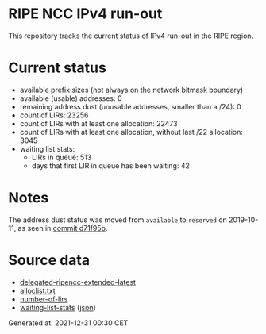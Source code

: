 # RIPE NCC IPv4 run-out
This repository tracks the current status of IPv4 run-out in the RIPE region.

# Current status
- available prefix sizes (not always on the network bitmask boundary)
- available (usable) addresses: 0
- remaining address dust (unusable addresses, smaller than a /24): 0
- count of LIRs: 23256
- count of LIRs with at least one allocation: 22473
- count of LIRs with at least one allocation, without last /22 allocation: 3045
- waiting list stats:
  - LIRs in queue: 513
  - days that first LIR in queue has been waiting: 42

# Notes
The address dust status was moved from `available` to `reserved` on 2019-10-11, as seen in [commit d71f95b](https://github.com/zajdee/ripe-ncc-ipv4-runout/commit/d71f95b1f7c9f639556e395e4ad0f41e54834954).

# Source data
- [delegated-ripencc-extended-latest](https://ftp.ripe.net/pub/stats/ripencc/delegated-ripencc-extended-latest)
- [alloclist.txt](https://ftp.ripe.net/pub/stats/ripencc/membership/alloclist.txt)
- [number-of-lirs](https://labs.ripe.net/statistics/number-of-lirs)
- [waiting-list-stats](https://www.ripe.net/manage-ips-and-asns/ipv4/ipv4-waiting-list) ([json](https://www-static.ripe.net/dynamic/ipv4-waiting-list/stats.json))

Generated at: 2021-12-31 00:30 CET
